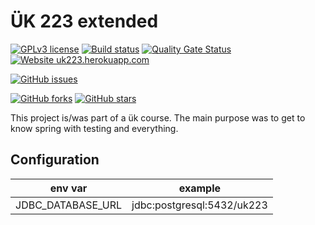 # ÜK 223 extended
[![GPLv3 license](https://img.shields.io/badge/License-GPLv3-blue.svg)](http://perso.crans.org/besson/LICENSE.html)
[![Build status](https://travis-ci.org/justicenode/uk223_extended.svg?branch=master)](https://travis-ci.org/github/justicenode/uk223_extended)
[![Quality Gate Status](https://sonarcloud.io/api/project_badges/measure?project=justicenode_uk223_extended&metric=alert_status)](https://sonarcloud.io/dashboard?id=justicenode_uk223_extended)
[![Website uk223.herokuapp.com](https://img.shields.io/website-up-down-green-red/https/uk223.herokuapp.com.svg)](https://uk223.herokuapp.com/)

[![GitHub issues](https://img.shields.io/github/issues/justicenode/uk223_extended.svg)](https://GitHub.com/justicenode/uk223_extended/issues/)

[![GitHub forks](https://img.shields.io/github/forks/justicenode/uk223_extended.svg?style=social&label=Fork&maxAge=2592000)](https://GitHub.com/justicenode/uk223_extended/network/)
[![GitHub stars](https://img.shields.io/github/stars/justicenode/uk223_extended.svg?style=social&label=Star&maxAge=2592000)](https://GitHub.com/justicenode/uk223_extended/stargazers/)

This project is/was part of a ük course. The main purpose was to get to know spring with testing and everything.


## Configuration

|env var | example |
|---|---|
|JDBC_DATABASE_URL|jdbc:postgresql:5432/uk223|

